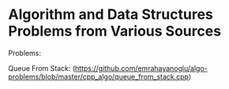 # Algorithm and Data Structures Problems from Various Sources

Problems:

Queue From Stack: (https://github.com/emrahayanoglu/algo-problems/blob/master/cpp_algo/queue_from_stack.cpp)
